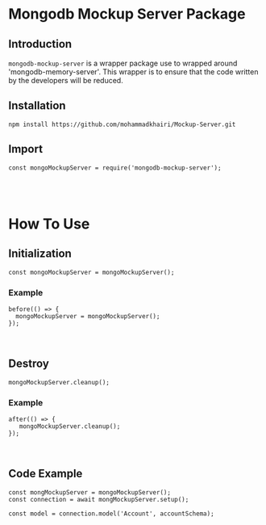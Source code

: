 # Mongodb Mockup Server Package

## Introduction
`mongodb-mockup-server` is a wrapper package use to wrapped around 'mongodb-memory-server'. This wrapper is to ensure that the code written by the developers will be reduced.

## Installation
``npm install https://github.com/mohammadkhairi/Mockup-Server.git``

## Import
``` const mongoMockupServer = require('mongodb-mockup-server'); ```



<br /><br />

# How To Use

## Initialization
``const mongoMockupServer = mongoMockupServer();``

### Example
```
before(() => {
  mongoMockupServer = mongoMockupServer();
});
```

<br />

## Destroy
``mongoMockupServer.cleanup();``

### Example
```
after(() => {
   mongoMockupServer.cleanup();
});

```

<br />

## Code Example
```
const mongMockupServer = mongoMockupServer();
const connection = await mongMockupServer.setup();

const model = connection.model('Account', accountSchema);
```

